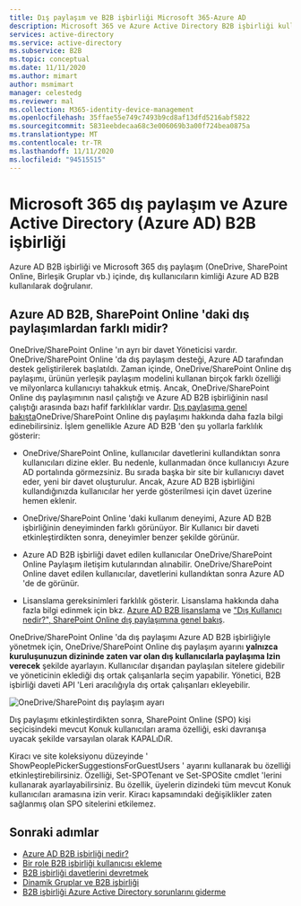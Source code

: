 ```yaml
---
title: Dış paylaşım ve B2B işbirliği Microsoft 365-Azure AD
description: Microsoft 365 ve Azure Active Directory B2B işbirliği kullanarak dış iş ortakları ile kaynakları paylaşmayı açıklar.
services: active-directory
ms.service: active-directory
ms.subservice: B2B
ms.topic: conceptual
ms.date: 11/11/2020
ms.author: mimart
author: msmimart
manager: celestedg
ms.reviewer: mal
ms.collection: M365-identity-device-management
ms.openlocfilehash: 35ffae55e749c7493b9cd8af13dfd5216abf5822
ms.sourcegitcommit: 5831eebdecaa68c3e006069b3a00f724bea0875a
ms.translationtype: MT
ms.contentlocale: tr-TR
ms.lasthandoff: 11/11/2020
ms.locfileid: "94515515"
---
```

# <a name="microsoft-365-external-sharing-and-azure-active-directory-azure-ad-b2b-collaboration"></a>Microsoft 365 dış paylaşım ve Azure Active Directory (Azure AD) B2B işbirliği

Azure AD B2B işbirliği ve Microsoft 365 dış paylaşım (OneDrive, SharePoint Online, Birleşik Gruplar vb.) içinde, dış kullanıcıların kimliği Azure AD B2B kullanılarak doğrulanır.

## <a name="how-does-azure-ad-b2b-differ-from-external-sharing-in-sharepoint-online"></a>Azure AD B2B, SharePoint Online 'daki dış paylaşımlardan farklı midir?

OneDrive/SharePoint Online 'ın ayrı bir davet Yöneticisi vardır. OneDrive/SharePoint Online 'da dış paylaşım desteği, Azure AD tarafından destek geliştirilerek başlatıldı. Zaman içinde, OneDrive/SharePoint Online dış paylaşımı, ürünün yerleşik paylaşım modelini kullanan birçok farklı özelliği ve milyonlarca kullanıcıyı tahakkuk etmiş. Ancak, OneDrive/SharePoint Online dış paylaşımının nasıl çalıştığı ve Azure AD B2B işbirliğinin nasıl çalıştığı arasında bazı hafif farklılıklar vardır. [Dış paylaşıma genel bakışta](/sharepoint/external-sharing-overview)OneDrive/SharePoint Online dış paylaşımı hakkında daha fazla bilgi edinebilirsiniz. İşlem genellikle Azure AD B2B 'den şu yollarla farklılık gösterir:

- OneDrive/SharePoint Online, kullanıcılar davetlerini kullandıktan sonra kullanıcıları dizine ekler. Bu nedenle, kullanmadan önce kullanıcıyı Azure AD portalında görmezsiniz. Bu sırada başka bir site bir kullanıcıyı davet eder, yeni bir davet oluşturulur. Ancak, Azure AD B2B işbirliğini kullandığınızda kullanıcılar her yerde gösterilmesi için davet üzerine hemen eklenir.

- OneDrive/SharePoint Online 'daki kullanım deneyimi, Azure AD B2B işbirliğinin deneyiminden farklı görünüyor. Bir Kullanıcı bir daveti etkinleştirdikten sonra, deneyimler benzer şekilde görünür.

- Azure AD B2B işbirliği davet edilen kullanıcılar OneDrive/SharePoint Online Paylaşım iletişim kutularından alınabilir. OneDrive/SharePoint Online davet edilen kullanıcılar, davetlerini kullandıktan sonra Azure AD 'de de görünür.

- Lisanslama gereksinimleri farklılık gösterir. Lisanslama hakkında daha fazla bilgi edinmek için bkz. [Azure AD B2B lisanslama](./external-identities-pricing.md) ve ["Dış Kullanıcı nedir?", SharePoint Online dış paylaşımına genel bakış](/sharepoint/external-sharing-overview#what-happens-when-users-share).

OneDrive/SharePoint Online 'da dış paylaşımı Azure AD B2B işbirliğiyle yönetmek için, OneDrive/SharePoint Online dış paylaşım ayarını **yalnızca kuruluşunuzun dizininde zaten var olan dış kullanıcılarla paylaşıma Izin verecek** şekilde ayarlayın. Kullanıcılar dışarıdan paylaşılan sitelere gidebilir ve yöneticinin eklediği dış ortak çalışanlarla seçim yapabilir. Yönetici, B2B işbirliği daveti API 'Leri aracılığıyla dış ortak çalışanları ekleyebilir.


![OneDrive/SharePoint dış paylaşım ayarı](media/o365-external-user/odsp-sharing-setting.png)

Dış paylaşımı etkinleştirdikten sonra, SharePoint Online (SPO) kişi seçicisindeki mevcut Konuk kullanıcıları arama özelliği, eski davranışa uyacak şekilde varsayılan olarak KAPALıDıR.

Kiracı ve site koleksiyonu düzeyinde ' ShowPeoplePickerSuggestionsForGuestUsers ' ayarını kullanarak bu özelliği etkinleştirebilirsiniz. Özelliği, Set-SPOTenant ve Set-SPOSite cmdlet 'lerini kullanarak ayarlayabilirsiniz. Bu özellik, üyelerin dizindeki tüm mevcut Konuk kullanıcıları aramasına izin verir. Kiracı kapsamındaki değişiklikler zaten sağlanmış olan SPO sitelerini etkilemez.

## <a name="next-steps"></a>Sonraki adımlar

* [Azure AD B2B işbirliği nedir?](what-is-b2b.md)
* [Bir role B2B işbirliği kullanıcısı ekleme](add-guest-to-role.md)
* [B2B işbirliği davetlerini devretmek](delegate-invitations.md)
* [Dinamik Gruplar ve B2B işbirliği](use-dynamic-groups.md)
* [B2B işbirliği Azure Active Directory sorunlarını giderme](troubleshoot.md)